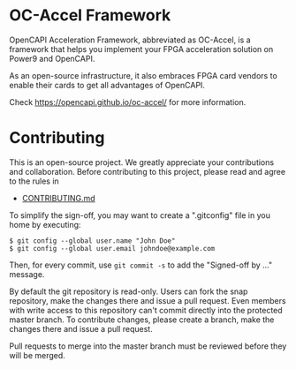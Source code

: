# OC-Accel Framework

OpenCAPI Acceleration Framework, abbreviated as OC-Accel, is a framework that helps you implement your FPGA acceleration solution on Power9 and OpenCAPI.

As an open-source infrastructure, it also embraces FPGA card vendors to enable their cards to get all advantages of OpenCAPI.

Check <https://opencapi.github.io/oc-accel/> for more information.


# Contributing
This is an open-source project. We greatly appreciate your contributions and collaboration. 
Before contributing to this project, please read and agree to the rules in
* [CONTRIBUTING.md](CONTRIBUTING.md)

To simplify the sign-off, you may want to create a ".gitconfig" file in you home by executing:
```
$ git config --global user.name "John Doe"
$ git config --global user.email johndoe@example.com
```
Then, for every commit, use `git commit -s` to add the "Signed-off by ..." message.

By default the git repository is read-only. Users can fork the snap repository, make the changes there and issue a pull request.
Even members with write access to this repository can't commit directly into the protected master branch. To contribute changes, please create a branch, make the changes there and issue a pull request.

Pull requests to merge into the master branch must be reviewed before they will be merged.

